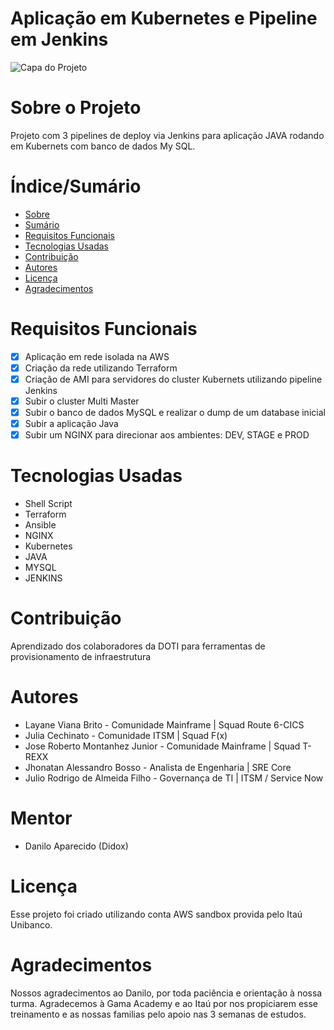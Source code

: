 # Aplicação em Kubernetes e Pipeline em Jenkins

![Capa do Projeto](http://www.logicadomercado.com.br/wp-content/uploads/2019/02/shutterstock-1133982038.png)

# Sobre o Projeto

Projeto com 3 pipelines de deploy via Jenkins para aplicação JAVA rodando em Kubernets com banco de dados My SQL.

# Índice/Sumário

* [Sobre](#sobre-o-projeto)
* [Sumário](#índice/sumário)
* [Requisitos Funcionais](#requisitos-funcionais)
* [Tecnologias Usadas](#tecnologias-usadas)
* [Contribuição](#contribuição)
* [Autores](#autores)
* [Licença](#licença)
* [Agradecimentos](#agradecimentos)


# Requisitos Funcionais 

- [x] Aplicação em rede isolada na AWS
- [x] Criação da rede utilizando Terraform
- [x] Criação de AMI para servidores do cluster Kubernets utilizando pipeline Jenkins
- [x] Subir o cluster Multi Master
- [x] Subir o banco de dados MySQL e realizar o dump de um database inicial
- [x] Subir a aplicação Java
- [x] Subir um NGINX para direcionar aos ambientes: DEV, STAGE e PROD

# Tecnologias Usadas

- Shell Script
- Terraform
- Ansible
- NGINX
- Kubernetes
- JAVA
- MYSQL
- JENKINS

# Contribuição

Aprendizado dos colaboradores da DOTI para ferramentas de provisionamento de infraestrutura

# Autores

- Layane Viana Brito - Comunidade Mainframe | Squad Route 6-CICS
- Julia Cechinato - Comunidade ITSM | Squad F(x)
- Jose Roberto Montanhez Junior - Comunidade Mainframe | Squad T-REXX
- Jhonatan Alessandro Bosso - Analista de Engenharia | SRE Core
- Julio Rodrigo de Almeida Filho - Governança de TI | ITSM / Service Now

# Mentor

- Danilo Aparecido (Didox)

# Licença

Esse projeto foi criado utilizando conta AWS sandbox provida pelo Itaú Unibanco.

# Agradecimentos

Nossos agradecimentos ao Danilo, por toda paciência e orientação à nossa turma.
Agradecemos à Gama Academy e ao Itaú por nos propiciarem esse treinamento e as nossas familias pelo apoio nas 3 semanas de estudos.
